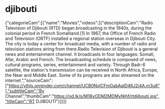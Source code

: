 # djibouti
{"categorieCam":[{"name":"Movies","videos":[{"descriptionCam":"Radio Television of Djibouti (RTD) began broadcasting in the 1940s, during the colonial period in French Somaliland.[1] In 1967, the Office of French Radio and Television (ORTF) installed a regional station overseas in Djibouti City. The city is today a center for broadcast media, with a number of radio and television stations airing from there.Radio Television of Djibouti is a general news and entertainment channel. It broadcasts in four languages: Somali, Afar, Arabic and French. The broadcasting schedule is composed of news, cultural programs, series, entertainment and variety. Through Badr-6 satellite, the station's transmission can be received in North Africa, Europe, the Near and Middle East. Some of its programs are also streamed on the internet.","sourceCam":["https://ythls.onrender.com/channel/UCB0NxICFmGabAalD46J2i4A.m3u8"],"subtitleCam":"By Channel","thumbCam":"https://od.lk/s/M18yODM2MDMyNjhf/rtdjibouti.jpg","titleCam":"RT DJIBOUTI"}]}]}
